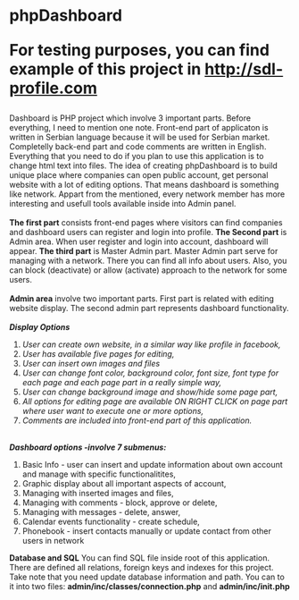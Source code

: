 # phpDashboard <br> <p>For testing purposes, you can find example of this project in http://sdl-profile.com</p>
Dashboard is PHP project which involve 3 important parts. Before everything, I need to mention one note. Front-end part of applicaton is written in Serbian language because it will be used for Serbian market. Completelly back-end part and code comments are written in English. Everything that you need to do if you plan to use this application is to change html text into files.
The idea of creating phpDashboard is to build unique place where companies can open public account, get personal website with a lot of editing options. That means dashboard is something like network. Appart from the mentioned, every network member has more interesting and usefull tools available inside into Admin panel.<br><br>
<b>The first part</b> consists front-end pages where visitors can find companies and dashboard users can register and login into profile. <b>The Second part</b> is Admin area. When user register and login into account, dashboard will appear. <b>The third part</b> is Master Admin part. Master Admin part serve for managing with a network. There you can find all info about users. Also, you can block (deactivate) or allow (activate) approach to the network for some users. <br><br>
<b>Admin area</b> involve two important parts. First part is related with editing website display. The second admin part represents dashboard functionality. <br><br>
<b><i>Display Options</i></b>
<ol>
  <li> <i>User can create own website, in a similar way like profile in facebook, </i></li>
  <li> <i>User has available five pages for editing, </i></li>
  <li> <i>User can insert own images and files</i></li>
  <li> <i>User can change font color, background color, font size, font type for each page and each page part in a really simple way, </i> </li>
  <li> <i>User can change background image and show/hide some page part, </i></li>
  <li> <i>All options for editing page are available ON RIGHT CLICK on page part where user want to execute one or more options, </i></li>
  <li> <i>Comments are included into front-end part of this application. </i></li>
</ol>
<br>
<b><i>Dashboard options -involve 7 submenus:</i></b><br>
<ol>
  <li>Basic Info - user can insert and update information about own account and manage with specific functionalitites,</li>
  <li>Graphic display about all important aspects of account,</li>
  <li>Managing with inserted images and files,</li>
  <li>Managing with comments - block, approve or delete,</li>
  <li>Managing with messages - delete, answer,</li>
  <li>Calendar events functionality - create schedule,</li>
  <li>Phonebook - insert contacts manually or update contact from other users in network</li>
</ol>
<b>Database and SQL</b>
You can find SQL file inside root of this application. There are defined all relations, foreign keys and indexes for this project. Take note that you need update database information and path. You can to it into two files: <b>admin/inc/classes/connection.php</b> and <b>admin/inc/init.php</b>
